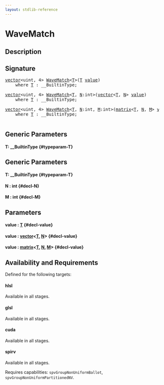 ```yaml
---
layout: stdlib-reference
---
```


# WaveMatch

## Description





## Signature 

<pre>
<a href="/stdlib-reference/types/vector/index" class="code_type">vector</a>&lt;<span class="code_keyword">uint</span>, 4&gt; <a href="/stdlib-reference/global-decls/WaveMatch">WaveMatch</a>&lt;<a href="/stdlib-reference/global-decls/WaveMatch#typeparam-T" class="code_type">T</a>&gt;(<a href="/stdlib-reference/global-decls/WaveMatch#typeparam-T" class="code_type">T</a> <a href="/stdlib-reference/global-decls/WaveMatch#decl-value" class="code_param">value</a>)
    <span class='code_keyword'>where</span> <a href="/stdlib-reference/global-decls/WaveMatch#typeparam-T" class="code_type">T</a> : __BuiltinType;

<a href="/stdlib-reference/types/vector/index" class="code_type">vector</a>&lt;<span class="code_keyword">uint</span>, 4&gt; <a href="/stdlib-reference/global-decls/WaveMatch">WaveMatch</a>&lt;<a href="/stdlib-reference/global-decls/WaveMatch#typeparam-T" class="code_type">T</a>, <a href="/stdlib-reference/global-decls/WaveMatch#decl-N" class="code_var">N</a>:<span class="code_keyword">int</span>&gt;(<a href="/stdlib-reference/types/vector/index" class="code_type">vector</a>&lt;<a href="/stdlib-reference/global-decls/WaveMatch#typeparam-T" class="code_type">T</a>, <a href="/stdlib-reference/global-decls/WaveMatch#decl-N" class="code_var">N</a>&gt; <a href="/stdlib-reference/global-decls/WaveMatch#decl-value" class="code_param">value</a>)
    <span class='code_keyword'>where</span> <a href="/stdlib-reference/global-decls/WaveMatch#typeparam-T" class="code_type">T</a> : __BuiltinType;

<a href="/stdlib-reference/types/vector/index" class="code_type">vector</a>&lt;<span class="code_keyword">uint</span>, 4&gt; <a href="/stdlib-reference/global-decls/WaveMatch">WaveMatch</a>&lt;<a href="/stdlib-reference/global-decls/WaveMatch#typeparam-T" class="code_type">T</a>, <a href="/stdlib-reference/global-decls/WaveMatch#decl-N" class="code_var">N</a>:<span class="code_keyword">int</span>, <a href="/stdlib-reference/global-decls/WaveMatch#decl-M" class="code_var">M</a>:<span class="code_keyword">int</span>&gt;(<a href="/stdlib-reference/types/matrix/index" class="code_type">matrix</a>&lt;<a href="/stdlib-reference/global-decls/WaveMatch#typeparam-T" class="code_type">T</a>, <a href="/stdlib-reference/global-decls/WaveMatch#decl-N" class="code_var">N</a>, <a href="/stdlib-reference/global-decls/WaveMatch#decl-M" class="code_var">M</a>&gt; <a href="/stdlib-reference/global-decls/WaveMatch#decl-value" class="code_param">value</a>)
    <span class='code_keyword'>where</span> <a href="/stdlib-reference/global-decls/WaveMatch#typeparam-T" class="code_type">T</a> : __BuiltinType;

</pre>

## Generic Parameters

#### T: \_\_BuiltinType {#typeparam-T}

## Generic Parameters

#### T: \_\_BuiltinType {#typeparam-T}
#### N  : int {#decl-N}
#### M  : int {#decl-M}

## Parameters

#### value  : [T](/stdlib-reference/global-decls/WaveMatch#typeparam-T) {#decl-value}
#### value  : [vector](/stdlib-reference/types/vector/index)\<[T](/stdlib-reference/types/vector/index#typeparam-T), [N](/stdlib-reference/types/vector/index#decl-N)\> {#decl-value}
#### value  : [matrix](/stdlib-reference/types/matrix/index)\<[T](/stdlib-reference/types/matrix/T), [N](/stdlib-reference/types/matrix/index#decl-N), [M](/stdlib-reference/types/matrix/index#decl-M)\> {#decl-value}

## Availability and Requirements

Defined for the following targets:

#### hlsl
Available in all stages.

#### glsl
Available in all stages.

#### cuda
Available in all stages.

#### spirv
Available in all stages.

Requires capabilities: `spvGroupNonUniformBallot`, `spvGroupNonUniformPartitionedNV`.


